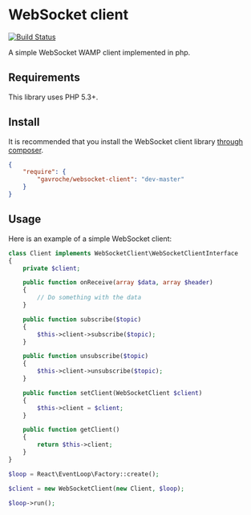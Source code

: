 WebSocket client
================

[![Build Status](https://travis-ci.org/gavroche/php-websocket-client.png)](https://travis-ci.org/gavroche/php-websocket-client)

A simple WebSocket WAMP client implemented in php.

## Requirements

This library uses PHP 5.3+.

## Install

It is recommended that you install the WebSocket client library [through composer](http://getcomposer.org).

```JSON
{
    "require": {
        "gavroche/websocket-client": "dev-master"
    }
}
```

## Usage

Here is an example of a simple WebSocket client:

```PHP
class Client implements WebSocketClient\WebSocketClientInterface
{
    private $client;

    public function onReceive(array $data, array $header)
    {
        // Do something with the data
    }

    public function subscribe($topic)
    {
        $this->client->subscribe($topic);
    }

    public function unsubscribe($topic)
    {
        $this->client->unsubscribe($topic);
    }

    public function setClient(WebSocketClient $client)
    {
        $this->client = $client;
    }

    public function getClient()
    {
        return $this->client;
    }
}

$loop = React\EventLoop\Factory::create();

$client = new WebSocketClient(new Client, $loop);

$loop->run();
```

